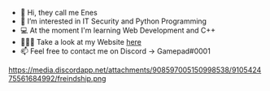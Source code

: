 - 👋 Hi, they call me Enes
- 👻 I’m interested in IT Security and Python Programming
- 💻 At the moment I'm learning Web Development and C++
- 👨🏻‍🎨 Take a look at my Website [here](https://enes.vip/)
- 📫 Feel free to contact me on Discord -> Gamepad#0001

https://media.discordapp.net/attachments/908597005150998538/910542475561684992/freindship.png

